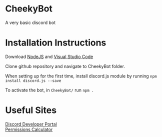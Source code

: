 # CheekyBot
A very basic discord bot

# Installation Instructions
Download [NodeJS](https://nodejs.org/en/) and [Visual Studio Code](https://code.visualstudio.com/)

Clone github repository and navigate to CheekyBot folder.

When setting up for the first time, install discord.js module by running `npm install discord.js --save`

To activate the bot, in `CheekyBot/` run `npm .`

# Useful Sites

[Discord Developer Portal](https://discordapp.com/developers/)  
[Permissions Calculator](https://discordapi.com/permissions.html)
